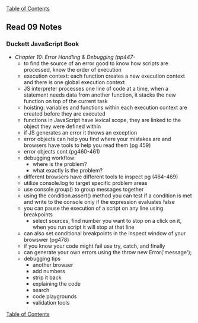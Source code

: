 [Table of Contents](https://jon-gitter.github.io/reading-notes/)

## Read 09 Notes

### Duckett JavaScript Book
- _Chapter 10: Error Handling & Debugging (pp447-_
  - to find the source of an error good to know how scripts are processed, know the order of execution
  - execution context: each function creates a new execution context and there is one global execution context
  - JS interpreter processes one line of code at a time, when a statement needs data from another function, it stacks the new function on top of the current task
  - hoisting: variables and functions within each execution context are created before they are executed
  - functions in JavaScript have lexical scope, they are linked to the object they were defined within
  - if JS generates an error it throws an exception
  - error objects can help you find where your mistakes are and browsers have tools to help you read them (pg 459)
  - error objects cont (pg460-461)
  - debugging workflow:
    - where is the problem?
    - what exactly is the problem?
  - different browsers have different tools to inspect pg (464-469)
  - utilize console.log to target specific problem areas
  - use console.group() to group messages together
  - using the condition.assert() method you can test if a condition is met and write to the console only if the expression evaluates false
  - you can pause the execution of a script on any line using breakpoints
    - select sources, find number you want to stop on a click on it, when you run script it will stop at that line
  - can also set conditional breakpoints in the inspect window of your browswer (pg478)
  - if you know your code might fail use try, catch, and finally
  - can generate your own errors using the throw new Error('message');
  - debugging tips
    - another browser
    - add numbers
    - strip it back
    - explaining the code
    - search
    - code playgrounds
    - validation tools


[Table of Contents](https://jon-gitter.github.io/reading-notes/)